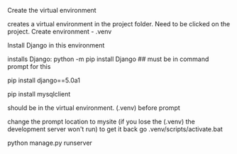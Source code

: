 Create the virtual environment

creates a virtual environment in the project folder. Need to be clicked on the project. Create environment - .venv

Install Django in this environment

installs Django: 
python -m pip install Django ## must be in command prompt for this

pip install django==5.0a1

pip install mysqlclient

should be in the virtual environment. (.venv) before prompt

change the prompt location to mysite
(if you lose the (.venv) the development server won't run) to get it back go .venv/scripts/activate.bat

python manage.py runserver
